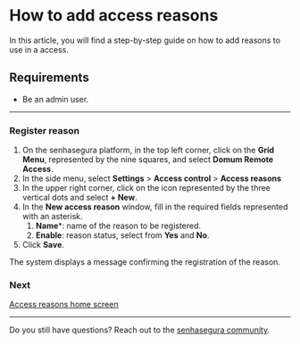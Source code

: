 # How to add access reasons

In this article, you will find a step-by-step guide on how to add reasons to use in a access.

## Requirements

- Be an admin user.

---

### Register reason

1. On the senhasegura platform, in the top left corner, click on the **Grid Menu**, represented by the nine squares, and select **Domum Remote Access**.
2. In the side menu, select **Settings** > **Access control** > **Access reasons**
3. In the upper right corner, click on the icon represented by the three vertical dots and select **+ New**.
4. In the **New access reason** window, fill in the required fields represented with an asterisk.
    1. **Name***: name of the reason to be registered.
    2. **Enable**: reason status, select from **Yes** and **No**.
5. Click **Save**.

The system displays a message confirming the registration of the reason.

### Next

[Access reasons home screen](/v3-33/docs/domum-access-reasons-home-screen)

---

Do you still have questions? Reach out to the [senhasegura community](https://community.senhasegura.io/).
